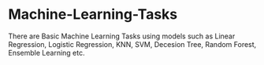 # Machine-Learning-Tasks
There are Basic Machine Learning Tasks using models such as Linear Regression, Logistic Regression, KNN, SVM, Decesion Tree, Random Forest, Ensemble Learning etc.

